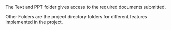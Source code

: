 The Text and PPT folder gives access to the required documents submitted.

Other Folders are the project directory folders for different features implemented in the project.

